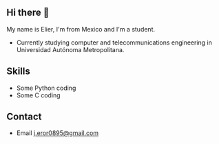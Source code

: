 ## Hi there 👋

My name is Elier, I'm from Mexico and I'm a student.

* Currently studying computer and telecommunications engineering in Universidad Autónoma Metropolitana.

## Skills

* Some Python coding
* Some C coding

## Contact
* Email j.eror0895@gmail.com
<!--
**ElierRosales/ElierRosales** is a ✨ _special_ ✨ repository because its `README.md` (this file) appears on your GitHub profile.

Here are some ideas to get you started:

- 🔭 I’m currently working on ...
- 🌱 I’m currently learning ...
- 👯 I’m looking to collaborate on ...
- 🤔 I’m looking for help with ...
- 💬 Ask me about ...
- 📫 How to reach me: ...
- 😄 Pronouns: ...
- ⚡ Fun fact: ...
-->

